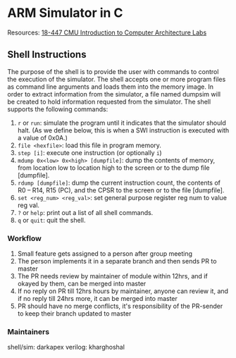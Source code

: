 # ARM Simulator in C

Resources: [18-447 CMU Introduction to Computer Architecture Labs](http://www.ece.cmu.edu/~ece447/s14/doku.php?id=labs)

## Shell Instructions

The purpose of the shell is to provide the user with commands to control the execution of the simulator.
The shell accepts one or more program files as command line arguments and loads them into the memory
image. In order to extract information from the simulator, a file named dumpsim will be created to hold
information requested from the simulator. The shell supports the following commands:

1. `r` or `run`: simulate the program until it indicates that the simulator should halt. (As we define below, this is when a SWI instruction is executed with a value of 0x0A.)
2. `file <hexfile>`: load this file in program memory.
3. `step [i]`: execute one instruction (or optionally `i`)
4. `mdump 0x<low> 0x<high> [dumpfile]`: dump the contents of memory, from location low to location high to the screen or to the dump file [dumpfile].
5. `rdump [dumpfile]`: dump the current instruction count, the contents of R0 – R14, R15 (PC), and the CPSR to the screen or to the file [dumpfile].
6. `set <reg_num> <reg_val>`: set general purpose register reg num to value reg val.
7. `?` or `help`: print out a list of all shell commands.
8. `q` or `quit`: quit the shell.

### Workflow

1. Small feature gets assigned to a person after group meeting
2. The person implements it in a separate branch and then sends PR to master
3. The PR needs review by maintainer of module within 12hrs, and if okayed by them, can be merged into master
4. If no reply on PR till 12hrs hours by maintainer, anyone can review it, and if no reply till 24hrs more, it can be merged into master
5. PR should have no merge conflicts, it's responsibility of the PR-sender to keep their branch updated to master

### Maintainers

shell/sim: darkapex
verilog: kharghoshal
